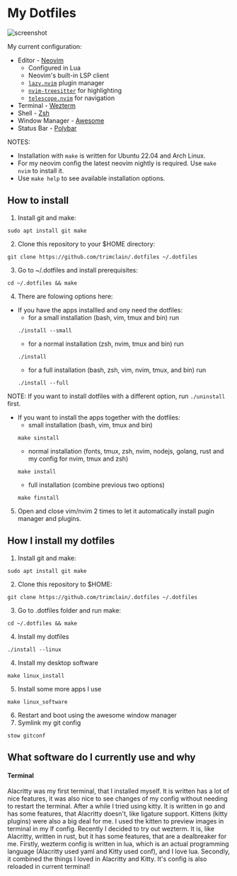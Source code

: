 # My Dotfiles

![screenshot](https://user-images.githubusercontent.com/84108846/194804318-319eac9f-f69d-45dc-a4c1-fbd396bcef59.png)

My current configuration:
- Editor - [Neovim](https://neovim.io)
    - Configured in Lua
    - Neovim's built-in LSP client
    - [`lazy.nvim`](https://github.com/folke/lazy.nvim) plugin manager
    - [`nvim-treesitter`](https://github.com/nvim-treesitter/nvim-treesitter/)
      for highlighting
    - [`telescope.nvim`](https://github.com/nvim-telescope/telescope.nvim) for
      navigation
- Terminal - [Wezterm](https://wezfurlong.org/wezterm/)
- Shell - [Zsh](https://www.zsh.org)
- Window Manager - [Awesome](https://awesomewm.org/)
- Status Bar - [Polybar](https://polybar.github.io/)

NOTES:
- Installation with `make` is written for Ubuntu 22.04 and Arch Linux.
- For my neovim config the latest neovim nightly is required. Use `make nvim` to install it.
- Use `make help` to see available installation options.

## How to install

1. Install git and make:
```
sudo apt install git make
```
2. Clone this repository to your $HOME directory:
```
git clone https://github.com/trimclain/.dotfiles ~/.dotfiles
```
3. Go to ~/.dotfiles and install prerequisites:
```
cd ~/.dotfiles && make
```
4. There are folowing options here:
- If you have the apps installled and ony need the dotfiles:
    - for a small installation (bash, vim, tmux and bin) run
    ```
    ./install --small
    ```
    - for a normal installation (zsh, nvim, tmux and bin) run
    ```
    ./install
    ```
    - for a full installation (bash, zsh, vim, nvim, tmux, and bin) run
    ```
    ./install --full
    ```
NOTE: If you want to install dotfiles with a different option, run `./uninstall` first.
- If you want to install the apps together with the dotfiles:
    - small installation (bash, vim, tmux and bin)
    ```
    make sinstall
    ```
    - normal installation (fonts, tmux, zsh, nvim, nodejs, golang, rust and my config for nvim, tmux and zsh)
    ```
    make install
    ```
    - full installation (combine previous two options)
    ```
    make finstall
    ```
5. Open and close vim/nvim 2 times to let it automatically install pugin manager and plugins. <br>

## How I install my dotfiles

1. Install git and make:
```
sudo apt install git make
```
2. Clone this repository to $HOME:
```
git clone https://github.com/trimclain/.dotfiles ~/.dotfiles
```
3. Go to .dotfiles folder and run make:
```
cd ~/.dotfiles && make
```
4. Install my dotfiles
```
./install --linux
```
4. Install my desktop software
```
make linux_install
```
5. Install some more apps I use
```
make linux_software
```
6. Restart and boot using the awesome window manager
7. Symlink my git config
```
stow gitconf
```

## What software do I currently use and why
#### Terminal
Alacritty was my first terminal, that I installed myself. It is written has a lot of nice features, it was also
nice to see changes of my config without needing to restart the terminal.
After a while I tried using kitty. It is written in go and has some features, that Alacritty doesn't, like ligature support. Kittens (kitty plugins)
were also a big deal for me. I used the kitten to preview images in terminal in my lf config.
Recently I decided to try out wezterm. It is, like Alacritty, written in rust, but it has some features, that are a dealbreaker for me.
Firstly, wezterm config is written in lua, which is an actual programming language (Alacritty used yaml and Kitty used conf),
and I love lua. Secondly, it combined the things I loved in Alacritty and Kitty. It's config is also reloaded in current terminal!

